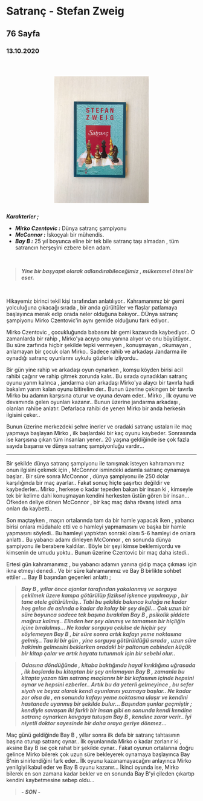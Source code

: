 
# Satranç - Stefan Zweig
## 76 Sayfa
### 13.10.2020
  
  <br>
 
  <p align="center" style="padding: 10px">
    <img alt="Satranç" src="../images/23_satranc.jpg" width="250">
    <br>


***Karakterler ;*** 
- ***Mirko Czentovic :*** Dünya satranç şampiyonu
- ***McConnor :*** İskoçyalı bir mühendis.
- ***Bay B :*** 25 yıl boyunca eline bir tek bile satranç taşı almadan , tüm satrancın herşeyini ezbere bilen adam.


<br>

> ***Yine bir başyapıt olarak adlandırabileceğimiz , mükemmel ötesi bir eser.***

<br>

Hikayemiz birinci tekil kişi tarafından anlatılıyor.. Kahramanımız bir gemi yolculuğuna çıkacağı sırada , bir anda gürültüler ve flaşlar patlamaya başlayınca merak edip orada neler olduğuna bakıyor.. DÜnya satranç şampiyonu Mirko Czentovic'in aynı gemide olduğunu fark ediyor..

Mirko Czentovic , çocukluğunda babasını bir gemi kazasında kaybediyor.. O zamanlarda bir rahip , Mirko'ya acıyıp onu yanına alıyor ve onu büyütüyor.. Bu süre zarfında hiçbir şekilde tepki vermeyen , konuşmayan , okumayan , anlamayan bir çocuk olan Mirko.. Sadece rahib ve arkadaşı Jandarma ile oynadığı satranç oyunlarını uykulu gözlerle izliyordu.. 

Bir gün yine rahip ve arkadaşı oyun oynarken , komşu köyden birisi acil rahibi çağırır ve rahip gitmek zorunda kalır.. Bu sırada oynadıkları satranç oyunu yarım kalınca , jandarma olan arkadaşı Mirko'ya alaycı bir tavırla hadi bakalım yarım kalan oyunu bitirelim der.. Bunun üzerine çekingen bir tavırla Mirko bu adamın karşısına oturur ve oyuna devam eder.. Mirko , ilk oyunu ve devamında gelen oyunları kazanır.. Bunun üzerine jandarma arkadaşı ,  olanları  rahibe anlatır. Defarlaca rahibi de yenen Mirko bir anda herkesin ilgisini çeker..

Bunun üzerine merkezdeki şehre inerler ve oradaki satranç ustaları ile maç yapmaya başlayan Mirko , ilk başlardaki bir kaç oyunu kaybeder. Sonrasında ise karşısına çıkan tüm insanları yener.. 20 yaşına geldiğinde ise çok fazla sayıda başarısı ve dünya satranç şampiyonluğu vardır...

____

Bir şekilde dünya satranç şampiyonu ile tanışmak isteyen kahramanımız onun ilgisini çekmek için , McConnor ismindeki adamla satranç oynamaya başlar.. Bir süre sonra McConnor , dünya şampiyonu ile 250 dolar karşılığında bir maç ayarlar.. Fakat sonuç hiçte şaşırtıcı değildir ve kaybederler.. Mirko , herkese o kadar tepeden bakan bir insan ki , kimseyle tek bir kelime dahi konuşmayan kendini herkesten üstün gören bir insan... Öfkeden deliye dönen McConnor , bir kaç maç daha rövanş istedi ama onları da kaybetti.. 

Son maçtayken , maçın ortalarında tam da bir hamle yapacak iken , yabancı birisi onlara müdahale etti ve o hamleyi yapmamasını ve başka bir hamle yapmasını söyledi.. Bu hamleyi yaptıktan sonraki olası 5-6 hamleyi de onlara anlattı.. Bu yabancı adamı dinleyen McConnor , en sonunda dünya şampiyonu ile berabere kaldılar.. Böyle bir şeyi kimse beklemiyordu ve kimsenin de umudu yoktu.. Bunun üzerine Czentovic bir maç daha istedi..

Ertesi gün kahramanımız , bu yabancı adamın yanına gidip maça çıkması için ikna etmeyi denedi.. Ve bir süre  kahramanımız ve Bay B birlikte sohbet ettiler ... Bay B başından geçenleri anlattı ; 

> ***Bay B , yıllar önce ajanlar tarafından yakalanmış ve sorguya çekilmek üzere kampa götürülüp fiziksel işkence yapılmayıp  , bir tane otele götürülmüş.. Tabi bu şekilde bakınca kulağa ne kadar hoş gelse de aslında o kadar da kolay bir şey değil... Çok uzun bir süre boyunca sadece tek başına bırakılan Bay B , psikolik şiddete mağruz kalmış.. Elinden her şey alınmış ve tamamen bir hiçliğin içine bırakılmış... Ne kadar sorguya çekilse de hiçbir şey söylemeyen Bay B , bir süre sonra artık kafayı yeme noktasına gelmiş.. Taa  ki bir gün , yine sorguya götürüldüğü sırada , uzun süre hakimin gelmesini beklerken oradaki bir paltonun cebinden küçük bir kitap çalar ve artık hayata tutunmak için bir sebebi olur..***
 
> ***Odasına döndüğünde , kitaba baktığında hayal kırıklığına uğrasada , ilk başlarda bu kitaptan bir şey anlamayan Bay B , zamanla bu kitapta yazan tüm satranç maçlarını bir bir kafasının içinde hepsini oynar ve hepsini ezberler.. Artık bu da yeterli gelmeyince , bu sefer  siyah ve beyaz olarak kendi oyunlarını yazmaya başlar.. Ne kadar zor olsa da , en sonunda kafayı yeme noktasına ulaşır ve kendini hastanede uyanmış bir şekilde bulur... Başından şunlar geçmiştir ; kendiyle savaşan iki farklı bir insan gibi en sonunda kendi kendine satranç oynarken kavgaya tutuşan Bay B , kendine zarar verir.. İyi niyetli doktor sayesinde bir daha oraya geriye dönmez...***

Maç günü geldiğinde Bay B , yıllar sonra ilk defa bir satranç tahtasının başına oturup satranç oynar.. İlk oyunlarında Mirko o kadar zorlanır ki , aksine Bay B ise çok rahat  bir şekilde oynar.. Fakat oyunun ortalarına doğru gelince Mirko bilerek çok uzun süre bekleyerek oynamaya başlayınca Bay B'nin sinirlendiğini fark eder.. İlk oyunu kazanamayacağını anlayınca Mirko yenilgiyi kabul eder ve Bay B oyunu kazanır... İkinci oyunda ise, Mirko bilerek en son zamana kadar bekler ve en sonunda Bay B'yi çileden çıkartıp kendini kaybetmesine sebep oldu...

> ***- SON -***
